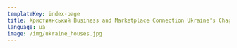 ```yaml
---
templateKey: index-page
title: Християнський Business and Marketplace Connection Ukraine's Chapter
language: ua
image: /img/ukraine_houses.jpg
---
```

